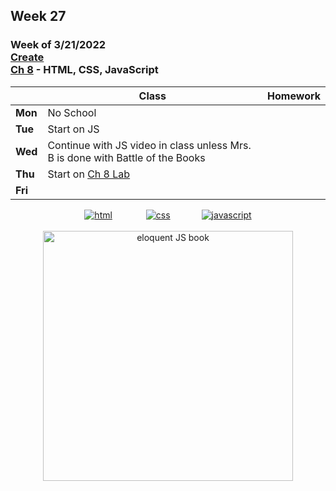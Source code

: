 ## Week 27

### Week of 3/21/2022<br>[Create](\apcsp\curriculum\pt\create)<br>[Ch 8](\apcsp\curriculum\8) - HTML, CSS, JavaScript

|         | Class | Homework |
| ------- | ----- | -------- |
| **Mon** |No School |  |
| **Tue** |Start on JS |  |
| **Wed** |Continue with JS video in class unless Mrs. B is done with Battle of the Books|  |
| **Thu** |Start on [Ch 8 Lab](https://cs50.harvard.edu/ap/2022/curriculum/x/labs/8/)  |  |
| **Fri** |  |  |

<div style="text-align:center">
<a href="https://www.w3schools.com/html" target="_blank"><img src="\apcsp\assets\img\html-icon.jpg" alt="html" style="padding: 0px 25px"></a> <a href="https://www.w3schools.com/css" target="_blank"><img src="\apcsp\assets\img\css-icon.jpg" alt="css" style="padding: 0px 25px"></a><a href="https://www.w3schools.com/js" target="_blank"><img src="\apcsp\assets\img\js-icon.jpg" alt="javascript" style="padding: 0px 25px"></a>
</div>

<br>
<div style="text-align:center">
<a href="https://eloquentjavascript.net/" target="_blank"><img src="https://eloquentjavascript.net/img/cover.jpg" alt="eloquent JS book" height="400px"></a>
</div>

<meta http-equiv="refresh" content="300"/>
